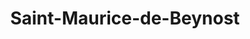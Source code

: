 ---
title: Saint-Maurice-de-Beynost
url: /saint-maurice-de-beynost/
latitude: 45.829
longitude: 4.976
---